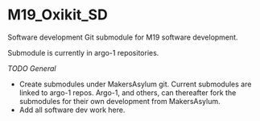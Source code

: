 # M19_Oxikit_SD
Software development
Git submodule for M19 software development.
 
Submodule is currently in argo-1 repositories.

 *TODO General*
 * Create submodules under MakersAsylum git. Current submodules are linked to argo-1 repos. Argo-1, and others, can thereafter fork the submodules for their own development from MakersAsylum.
 * Add all software dev work here.